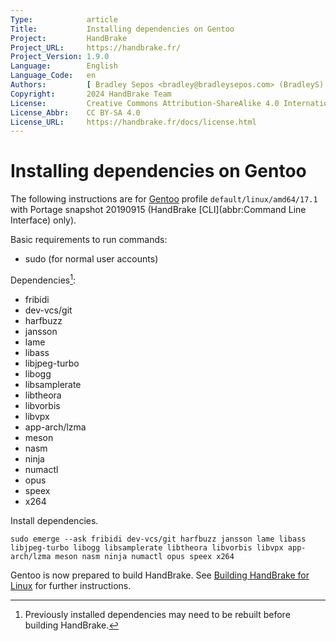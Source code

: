 ```yaml
---
Type:            article
Title:           Installing dependencies on Gentoo
Project:         HandBrake
Project_URL:     https://handbrake.fr/
Project_Version: 1.9.0
Language:        English
Language_Code:   en
Authors:         [ Bradley Sepos <bradley@bradleysepos.com> (BradleyS) ]
Copyright:       2024 HandBrake Team
License:         Creative Commons Attribution-ShareAlike 4.0 International
License_Abbr:    CC BY-SA 4.0
License_URL:     https://handbrake.fr/docs/license.html
---
```


Installing dependencies on Gentoo
=================================

The following instructions are for [Gentoo](https://gentoo.org) profile `default/linux/amd64/17.1` with Portage snapshot 20190915 (HandBrake [CLI](abbr:Command Line Interface) only).

Basic requirements to run commands:

- sudo (for normal user accounts)

Dependencies[^rebuild]:

- fribidi
- dev-vcs/git
- harfbuzz
- jansson
- lame
- libass
- libjpeg-turbo
- libogg
- libsamplerate
- libtheora
- libvorbis
- libvpx
- app-arch/lzma
- meson
- nasm
- ninja
- numactl
- opus
- speex
- x264

Install dependencies.

    sudo emerge --ask fribidi dev-vcs/git harfbuzz jansson lame libass libjpeg-turbo libogg libsamplerate libtheora libvorbis libvpx app-arch/lzma meson nasm ninja numactl opus speex x264

Gentoo is now prepared to build HandBrake. See [Building HandBrake for Linux](build-linux.html) for further instructions.

[^rebuild]: Previously installed dependencies may need to be rebuilt before building HandBrake.
